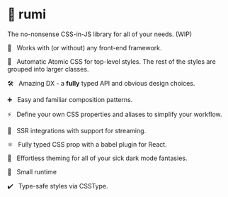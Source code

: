 # 🧶 rumi

The no-nonsense CSS-in-JS library for all of your needs. (WIP)

🦄 &nbsp; Works with (or without) any front-end framework.

🤩 &nbsp; Automatic Atomic CSS for top-level styles. The rest of the styles are grouped into larger classes.

🛠 &nbsp; Amazing DX - a **fully** typed API and obvious design choices.

➕ &nbsp; Easy and familiar composition patterns.

⚡ &nbsp; Define your own CSS properties and aliases to simplify your workflow.

📠 &nbsp; SSR integrations with support for streaming.

⚛️ &nbsp; Fully typed CSS prop with a babel plugin for React.

🎨 &nbsp; Effortless theming for all of your sick dark mode fantasies.

🏃 &nbsp; Small runtime

✔️ &nbsp; Type-safe styles via CSSType.
